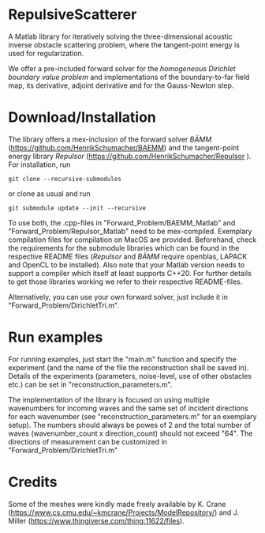 # RepulsiveScatterer

A Matlab library for iteratively solving the three-dimensional acoustic inverse obstacle scattering problem, where the tangent-point energy is used for regularization.

We offer a pre-included forward solver for the _homogeneous Dirichlet boundary value problem_ and implementations of the boundary-to-far field map, its derivative, adjoint derivative and for the Gauss-Newton step.

# Download/Installation

The library offers a mex-inclusion of the forward solver _BÄMM_ (https://github.com/HenrikSchumacher/BAEMM) and the tangent-point energy library _Repulsor_ (https://github.com/HenrikSchumacher/Repulsor ).
For installation, run

    git clone --recursive-submodules
    
or clone as usual and run

    git submodule update --init --recursive 
    
To use both, the .cpp-files in "Forward_Problem/BAEMM_Matlab" and "Forward_Problem/Repulsor_Matlab" need to be mex-compiled. Exemplary compilation files for compilation on MacOS are provided. Beforehand, check the requirements for the submodule libraries which can be found in the respective README files (_Repulsor_ and _BÄMM_ require openblas, LAPACK and OpenCL to be installed). Also note that your Matlab version needs to support a compiler which itself at least supports C++20. For further details to get those libraries working we refer to their respective README-files.

Alternatively, you can use your own forward solver, just include it in "Forward_Problem/DirichletTri.m".

# Run examples

For running examples, just start the "main.m" function and specify the experiment (and the name of the file the reconstruction shall be saved in). Details of the experiments (parameters, noise-level, use of other obstacles etc.) can be set in "reconstruction_parameters.m".

The implementation of the library is focused on using multiple wavenumbers for incoming waves and the same set of incident directions for each wavenumber (see "reconstruction_parameters.m" for an exemplary setup). The numbers should always be powes of $2$ and the total number of waves (wavenumber_count x direction_count) should not exceed "64".
The directions of measurement can be customized in "Forward_Problem/DirichletTri.m"

# Credits

Some of the meshes were kindly made freely available by K. Crane (https://www.cs.cmu.edu/~kmcrane/Projects/ModelRepository/) and J. Miller (https://www.thingiverse.com/thing:11622/files).
